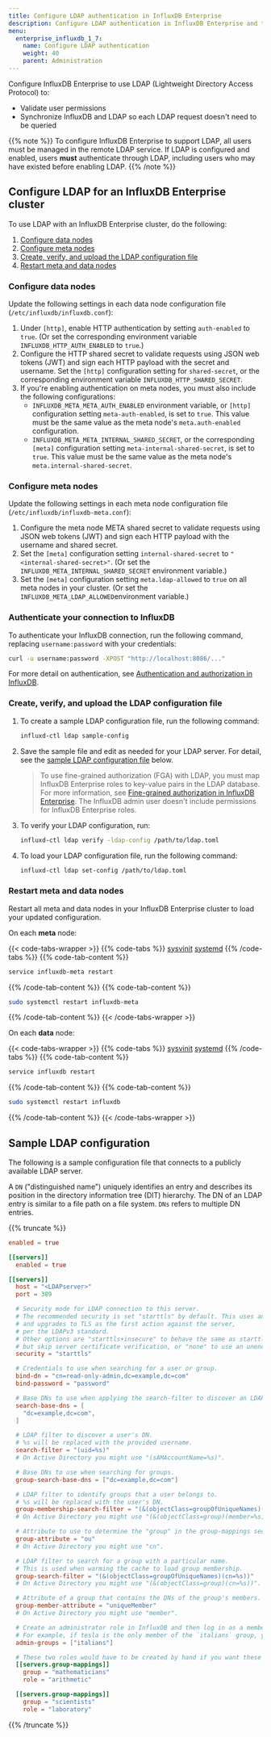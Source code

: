 ```yaml
---
title: Configure LDAP authentication in InfluxDB Enterprise
description: Configure LDAP authentication in InfluxDB Enterprise and test LDAP connectivity.
menu:
  enterprise_influxdb_1_7:
    name: Configure LDAP authentication
    weight: 40
    parent: Administration
---
```


Configure InfluxDB Enterprise to use LDAP (Lightweight Directory Access Protocol) to:

- Validate user permissions
- Synchronize InfluxDB and LDAP so each LDAP request doesn't need to be queried

{{% note %}}
To configure InfluxDB Enterprise to support LDAP, all users must be managed in the remote LDAP service.
If LDAP is configured and enabled, users **must** authenticate through LDAP, including users who may have existed before enabling LDAP.
{{% /note %}}

## Configure LDAP for an InfluxDB Enterprise cluster

To use LDAP with an InfluxDB Enterprise cluster, do the following:

1. [Configure data nodes](#configure-data-nodes)
2. [Configure meta nodes](#configure-meta-nodes)
3. [Create, verify, and upload the LDAP configuration file](#create-verify-and-upload-the-ldap-configuration-file)
4. [Restart meta and data nodes](#restart-meta-and-data-nodes)

### Configure data nodes

Update the following settings in each data node configuration file (`/etc/influxdb/influxdb.conf`):

1. Under `[http]`, enable HTTP authentication by setting `auth-enabled` to `true`.
   (Or set the corresponding environment variable `INFLUXDB_HTTP_AUTH_ENABLED` to `true`.)
2. Configure the HTTP shared secret to validate requests using JSON web tokens (JWT) and sign each HTTP payload with the secret and username.
   Set the `[http]` configuration setting for `shared-secret`, or the corresponding environment variable `INFLUXDB_HTTP_SHARED_SECRET`.
3. If you're enabling authentication on meta nodes, you must also include the following configurations:
   - `INFLUXDB_META_META_AUTH_ENABLED` environment variable, or `[http]` configuration setting `meta-auth-enabled`, is set to `true`.
     This value must be the same value as the meta node's `meta.auth-enabled` configuration.
   - `INFLUXDB_META_META_INTERNAL_SHARED_SECRET`, or the corresponding `[meta]` configuration setting `meta-internal-shared-secret`, is set to `true`.
     This value must be the same value as the meta node's `meta.internal-shared-secret`.

### Configure meta nodes

Update the following settings in each meta node configuration file (`/etc/influxdb/influxdb-meta.conf`):

1. Configure the meta node META shared secret to validate requests using JSON web tokens (JWT) and sign each HTTP payload with the username and shared secret.
2. Set the `[meta]` configuration setting `internal-shared-secret` to `"<internal-shared-secret>"`.
   (Or set the `INFLUXDB_META_INTERNAL_SHARED_SECRET` environment variable.)
3. Set the `[meta]` configuration setting `meta.ldap-allowed` to `true` on all meta nodes in your cluster.
   (Or set the `INFLUXDB_META_LDAP_ALLOWED`environment variable.)

### Authenticate your connection to InfluxDB

To authenticate your InfluxDB connection, run the following command, replacing `username:password` with your credentials:

```bash
curl -u username:password -XPOST "http://localhost:8086/..."
```

For more detail on authentication, see [Authentication and authorization in InfluxDB](/influxdb/v1.7/administration/authentication_and_authorization/).

### Create, verify, and upload the LDAP configuration file

1. To create a sample LDAP configuration file, run the following command:

    ```bash
    influxd-ctl ldap sample-config
    ```

2. Save the sample file and edit as needed for your LDAP server.
   For detail, see the [sample LDAP configuration file](#sample-ldap-configuration) below.

    > To use fine-grained authorization (FGA) with LDAP, you must map InfluxDB Enterprise roles to key-value pairs in the LDAP database.
    For more information, see [Fine-grained authorization in InfluxDB Enterprise](/enterprise_influxdb/v1.7/guides/fine-grained-authorization/).
    The InfluxDB admin user doesn't include permissions for InfluxDB Enterprise roles.

3. To verify your LDAP configuration, run:

    ```bash
    influxd-ctl ldap verify -ldap-config /path/to/ldap.toml
    ```

4. To load your LDAP configuration file, run the following command:

    ```bash
    influxd-ctl ldap set-config /path/to/ldap.toml
    ```

###  Restart meta and data nodes

Restart all meta and data nodes in your InfluxDB Enterprise cluster to load your
updated configuration.

On each **meta** node:

{{< code-tabs-wrapper >}}
{{% code-tabs %}}
[sysvinit](#)
[systemd](#)
{{% /code-tabs %}}
{{% code-tab-content %}}
```sh
service influxdb-meta restart
```
{{% /code-tab-content %}}
{{% code-tab-content %}}
```sh
sudo systemctl restart influxdb-meta
```
{{% /code-tab-content %}}
{{< /code-tabs-wrapper >}}

On each **data** node:

{{< code-tabs-wrapper >}}
{{% code-tabs %}}
[sysvinit](#)
[systemd](#)
{{% /code-tabs %}}
{{% code-tab-content %}}
```sh
service influxdb restart
```
{{% /code-tab-content %}}
{{% code-tab-content %}}
```sh
sudo systemctl restart influxdb
```
{{% /code-tab-content %}}
{{< /code-tabs-wrapper >}}

## Sample LDAP configuration

The following is a sample configuration file that connects to a publicly available LDAP server.

A `DN` ("distinguished name") uniquely identifies an entry and describes its position in the directory information tree (DIT) hierarchy.
The DN of an LDAP entry is similar to a file path on a file system.
`DNs` refers to multiple DN entries.

{{% truncate %}}
```toml
enabled = true

[[servers]]
  enabled = true

[[servers]]
  host = "<LDAPserver>"
  port = 389

  # Security mode for LDAP connection to this server.
  # The recommended security is set "starttls" by default. This uses an initial unencrypted connection
  # and upgrades to TLS as the first action against the server,
  # per the LDAPv3 standard.
  # Other options are "starttls+insecure" to behave the same as starttls
  # but skip server certificate verification, or "none" to use an unencrypted connection.
  security = "starttls"

  # Credentials to use when searching for a user or group.
  bind-dn = "cn=read-only-admin,dc=example,dc=com"
  bind-password = "password"

  # Base DNs to use when applying the search-filter to discover an LDAP user.
  search-base-dns = [
    "dc=example,dc=com",
  ]

  # LDAP filter to discover a user's DN.
  # %s will be replaced with the provided username.
  search-filter = "(uid=%s)"
  # On Active Directory you might use "(sAMAccountName=%s)".

  # Base DNs to use when searching for groups.
  group-search-base-dns = ["dc=example,dc=com"]

  # LDAP filter to identify groups that a user belongs to.
  # %s will be replaced with the user's DN.
  group-membership-search-filter = "(&(objectClass=groupOfUniqueNames)(uniqueMember=%s))"
  # On Active Directory you might use "(&(objectClass=group)(member=%s))".

  # Attribute to use to determine the "group" in the group-mappings section.
  group-attribute = "ou"
  # On Active Directory you might use "cn".

  # LDAP filter to search for a group with a particular name.
  # This is used when warming the cache to load group membership.
  group-search-filter = "(&(objectClass=groupOfUniqueNames)(cn=%s))"
  # On Active Directory you might use "(&(objectClass=group)(cn=%s))".

  # Attribute of a group that contains the DNs of the group's members.
  group-member-attribute = "uniqueMember"
  # On Active Directory you might use "member".

  # Create an administrator role in InfluxDB and then log in as a member of the admin LDAP group. Only members of a group with the administrator role can complete admin tasks.
  # For example, if tesla is the only member of the `italians` group, you must log in as tesla/password.
  admin-groups = ["italians"]

  # These two roles would have to be created by hand if you want these LDAP group memberships to do anything.
  [[servers.group-mappings]]
    group = "mathematicians"
    role = "arithmetic"

  [[servers.group-mappings]]
    group = "scientists"
    role = "laboratory"

```
{{% /truncate %}}
